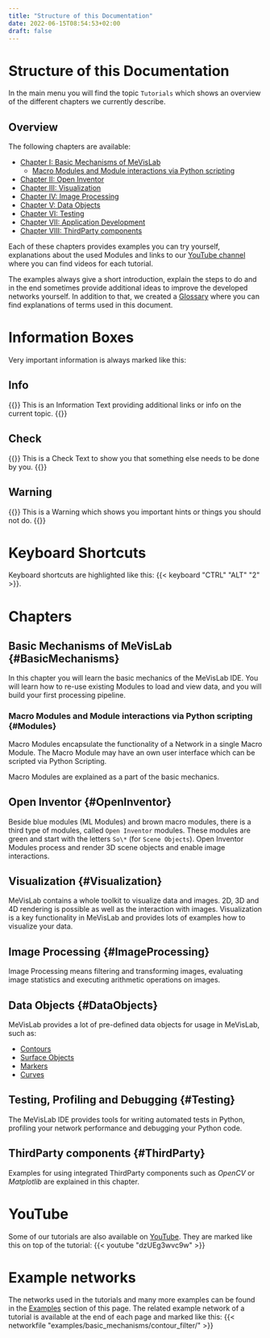 ```yaml
---
title: "Structure of this Documentation"
date: 2022-06-15T08:54:53+02:00
draft: false
---
```

# Structure of this Documentation
In the main menu you will find the topic `Tutorials` which shows an overview of the different chapters we currently describe.
## Overview
The following chapters are available:
* [Chapter I: Basic Mechanisms of MeVisLab](tutorials/basicmechanisms/)
  * [Macro Modules and Module interactions via Python scripting](tutorials/basicmechanisms/macromodules/)
* [Chapter II: Open Inventor](tutorials/openinventor/)
* [Chapter III: Visualization](tutorials/visualization/)
* [Chapter IV: Image Processing](tutorials/image_processing/)
* [Chapter V: Data Objects](tutorials/dataobjects/)
* [Chapter VI: Testing](tutorials/testing/)
* [Chapter VII: Application Development](tutorials/summary/)
* [Chapter VIII: ThirdParty components](tutorials/thirdparty/)

Each of these chapters provides examples you can try yourself, explanations about the used Modules and links to our [YouTube channel](https://www.youtube.com/channel/UCUGi64NseroIGjga8l7EX8g) where you can find videos for each tutorial.

The examples always give a short introduction, explain the steps to do and in the end sometimes provide additional ideas to improve the developed networks yourself. In addition to that, we created a [Glossary](/tutorials/introduction/#tutorial_glossary) where you can find explanations of terms used in this document.

# Information Boxes
Very important information is always marked like this:
## Info
{{<alert class="info" caption="Info">}}
This is an Information Text providing additional links or info on the current topic.
{{</alert>}}
## Check
{{<alert class="check" caption="Check">}}
This is a Check Text to show you that something else needs to be done by you.
{{</alert>}}
## Warning
{{<alert class="warning" caption="Warning">}}
This is a Warning which shows you important hints or things you should not do.
{{</alert>}}

# Keyboard Shortcuts
Keyboard shortcuts are highlighted like this: {{< keyboard "CTRL" "ALT" "2" >}}.

# Chapters
## Basic Mechanisms of MeVisLab {#BasicMechanisms}
In this chapter you will learn the basic mechanics of the MeVisLab IDE. You will learn how to re-use existing Modules to load and view data, and you will build your first processing pipeline.
### Macro Modules and Module interactions via Python scripting {#Modules}
Macro Modules encapsulate the functionality of a Network in a single Macro Module. The Macro Module may have an own user interface which can be scripted via Python Scripting.

Macro Modules are explained as a part of the basic mechanics.
## Open Inventor {#OpenInventor}
Beside blue modules (ML Modules) and brown macro modules, there is a third type of modules, called `Open Inventor` modules. These modules are green and start with the letters `So\*` (for `Scene Objects`). Open Inventor Modules process and render 3D scene objects and enable image interactions.
## Visualization {#Visualization}
MeVisLab contains a whole toolkit to visualize data and images. 2D, 3D and 4D rendering is possible as well as the interaction with images. Visualization is a key functionality in MeVisLab and provides lots of examples how to visualize your data.
## Image Processing {#ImageProcessing}
Image Processing means filtering and transforming images, evaluating image statistics and executing arithmetic operations on images.
## Data Objects {#DataObjects}
MeVisLab provides a lot of pre-defined data objects for usage in MeVisLab, such as:
* [Contours](tutorials/dataobjects/contourobjects#CSO)
* [Surface Objects](tutorials/dataobjects/surfaceobjects#Introduction)
* [Markers](tutorials/dataobjects/markerobjects#MarkersInMeVisLab)
* [Curves](tutorials/dataobjects/curves#CurvesInMeVisLab)
## Testing, Profiling and Debugging {#Testing}
The MeVisLab IDE provides tools for writing automated tests in Python, profiling your network performance and debugging your Python code.
## ThirdParty components {#ThirdParty}
Examples for using integrated ThirdParty components such as *OpenCV* or *Matplotlib* are explained in this chapter.

# YouTube
Some of our tutorials are also available on [YouTube](https://www.youtube.com/channel/UCUGi64NseroIGjga8l7EX8g). They are marked like this on top of the tutorial:
{{< youtube "dzUEg3wvc9w" >}}

# Example networks
The networks used in the tutorials and many more examples can be found in the [Examples](/examples) section of this page. The related example network of a tutorial is available at the end of each page and marked like this:
{{< networkfile "examples/basic_mechanisms/contour_filter/" >}}
